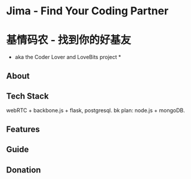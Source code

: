 # Jima - Find Your Coding Partner #
# 基情码农 - 找到你的好基友 #
* aka the Coder Lover and LoveBits project *

About
-----

Tech Stack
----------
webRTC + backbone.js + flask, postgresql.
bk plan: node.js + mongoDB.

Features
--------


Guide
-----


Donation
--------
